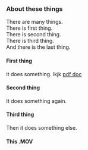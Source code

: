 
### About these things


There are many things.  
There is first thing.  
There is second thing.  
There is third thing.  
And there is the last thing.

 
  
 
#### First thing

it does something.
lkjk
[pdf doc](https://github.com/bodichHub/testrun/master/doc_cloud.pdf)

  
#### Second thing

It does something again.




#### Third thing

Then it does something else. 



#### This .MOV
